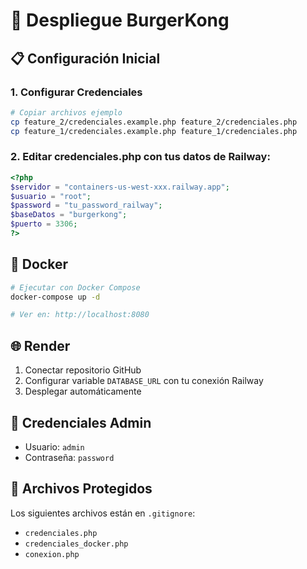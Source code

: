 # 🚀 Despliegue BurgerKong

## 📋 Configuración Inicial

### 1. **Configurar Credenciales**
```bash
# Copiar archivos ejemplo
cp feature_2/credenciales.example.php feature_2/credenciales.php
cp feature_1/credenciales.example.php feature_1/credenciales.php
```

### 2. **Editar credenciales.php con tus datos de Railway:**
```php
<?php
$servidor = "containers-us-west-xxx.railway.app";
$usuario = "root";
$password = "tu_password_railway";
$baseDatos = "burgerkong";
$puerto = 3306;
?>
```

## 🐳 **Docker**
```bash
# Ejecutar con Docker Compose
docker-compose up -d

# Ver en: http://localhost:8080
```

## 🌐 **Render**
1. Conectar repositorio GitHub
2. Configurar variable `DATABASE_URL` con tu conexión Railway
3. Desplegar automáticamente

## 🔑 **Credenciales Admin**
- Usuario: `admin`
- Contraseña: `password`

## 📁 **Archivos Protegidos**
Los siguientes archivos están en `.gitignore`:
- `credenciales.php`
- `credenciales_docker.php` 
- `conexion.php`